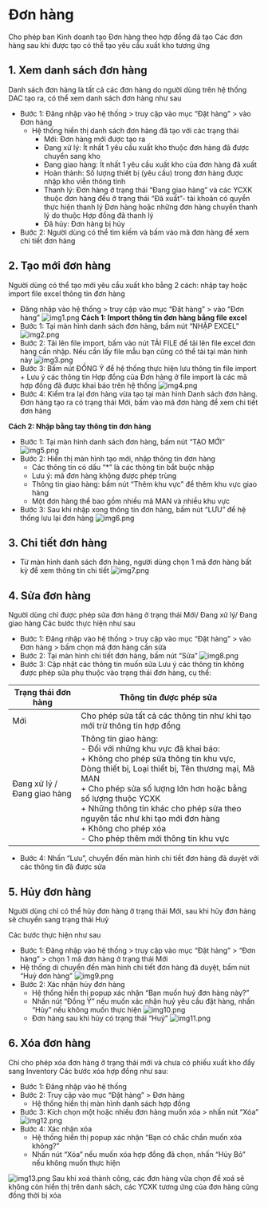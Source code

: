 # Đơn hàng

Cho phép ban Kinh doanh tạo Đơn hàng theo hợp đồng đã tạo
Các đơn hàng sau khi được tạo có thể tạo yêu cầu xuất kho tương ứng

## 1. Xem danh sách đơn hàng

Danh sách đơn hàng là tất cả các đơn hàng do người dùng trên hệ thống DAC tạo ra, có thể xem danh sách đơn hàng như sau

- Bước 1: Đăng nhập vào hệ thống > truy cập vào mục “Đặt hàng” > vào Đơn hàng
  - Hệ thống hiển thị danh sách đơn hàng đã tạo với các trạng thái
    - Mới: Đơn hàng mới được tạo ra
    - Đang xử lý: Ít nhất 1 yêu cầu xuất kho thuộc đơn hàng đã được chuyển sang kho
    - Đang giao hàng: Ít nhất 1 yêu cầu xuất kho của đơn hàng đã xuất
    - Hoàn thành: Số lượng thiết bị (yêu cầu) trong đơn hàng được nhập kho viễn thông tỉnh
    - Thanh lý: Đơn hàng ở trạng thái “Đang giao hàng” và các YCXK thuộc đơn hàng đều ở trạng thái “Đã xuất”- tài khoản có quyền thực hiện thanh lý Đơn hàng hoặc những đơn hàng chuyển thanh lý do thuộc Hợp đồng đã thanh lý
    - Đã hủy: Đơn hàng bị hủy
- Bước 2: Người dùng có thể tìm kiếm và bấm vào mã đơn hàng để xem chi tiết đơn hàng

## 2. Tạo mới đơn hàng

Người dùng có thể tạo mới yêu cầu xuất kho bằng 2 cách: nhập tay hoặc import file excel thông tin đơn hàng

- Đăng nhập vào hệ thống > truy cập vào mục “Đặt hàng” > vào “Đơn hàng”
  ![img1.png](/img/order/img1.png)
  **Cách 1: Import thông tin đơn hàng bằng file excel**
- Bước 1: Tại màn hình danh sách đơn hàng, bấm nút “NHẬP EXCEL”
  ![img2.png](/img/order/img2.png)
- Bước 2: Tải lên file import, bấm vào nút TẢI FILE để tải lên file excel đơn hàng cần nhập. Nếu cần lấy file mẫu bạn cũng có thể tải tại màn hình này
  ![img3.png](/img/order/img3.png)
- Bước 3: Bấm nút ĐỒNG Ý để hệ thống thực hiện lưu thông tin file import + Lưu ý các thông tin Hợp đồng của Đơn hàng ở file import là các mã hợp đồng đã được khai báo trên hệ thống
  ![img4.png](/img/order/img4.png)
- Bước 4: Kiểm tra lại đơn hàng vừa tạo tại màn hình Danh sách đơn hàng. Đơn hàng tạo ra có trạng thái Mới, bấm vào mã đơn hàng để xem chi tiết đơn hàng

**Cách 2: Nhập bằng tay thông tin đơn hàng**

- Bước 1: Tại màn hình danh sách đơn hàng, bấm nút “TẠO MỚI”
  ![img5.png](/img/order/img5.png)
- Bước 2: Hiển thị màn hình tạo mới, nhập thông tin đơn hàng
  - Các thông tin có dấu “\*” là các thông tin bắt buộc nhập
  - Lưu ý: mã đơn hàng không được phép trùng
  - Thông tin giao hàng: bấm nút “Thêm khu vực” để thêm khu vực giao hàng
  - Một đơn hàng thể bao gồm nhiều mã MAN và nhiều khu vực
- Bước 3: Sau khi nhập xong thông tin đơn hàng, bấm nút “LƯU” để hệ thống lưu lại đơn hàng
  ![img6.png](/img/order/img6.png)

## 3. Chi tiết đơn hàng

- Từ màn hình danh sách đơn hàng, người dùng chọn 1 mã đơn hàng bất kỳ để xem thông tin chi tiết
  ![img7.png](/img/order/img7.png)

## 4. Sửa đơn hàng

Người dùng chỉ được phép sửa đơn hàng ở trạng thái Mới/ Đang xử lý/ Đang giao hàng
Các bước thực hiện như sau

- Bước 1: Đăng nhập vào hệ thống > truy cập vào mục “Đặt hàng” > vào Đơn hàng > bấm chọn mã đơn hàng cần sửa
- Bước 2: Tại màn hình chi tiết đơn hàng, bấm nút “Sửa”
  ![img8.png](/img/order/img8.png)
- Bước 3: Cập nhật các thông tin muốn sửa
  Lưu ý các thông tin không được phép sửa phụ thuộc vào trạng thái đơn hàng, cụ thể:

| Trạng thái đơn hàng         | Thông tin được phép sửa                                                                                                                                                                                                                                                                                                                                                                    |
| --------------------------- | ------------------------------------------------------------------------------------------------------------------------------------------------------------------------------------------------------------------------------------------------------------------------------------------------------------------------------------------------------------------------------------------ |
| Mới                         | Cho phép sửa tất cả các thông tin như khi tạo mới trừ thông tin hợp đồng                                                                                                                                                                                                                                                                                                                   |
| Đang xử lý / Đang giao hàng | Thông tin giao hàng:<br />- Đối với những khu vực đã khai báo:<br />+ Không cho phép sửa thông tin khu vực, Dòng thiết bị, Loại thiết bị, Tên thương mại, Mã MAN<br />+ Cho phép sửa số lượng lớn hơn hoặc bằng số lượng thuộc YCXK<br />+ Những thông tin khác cho phép sửa theo nguyên tắc như khi tạo mới đơn hàng<br />+ Không cho phép xóa<br />- Cho phép thêm mới thông tin khu vực |

- Bước 4: Nhấn “Lưu”, chuyển đến màn hình chi tiết đơn hàng đã duyệt với các thông tin đã được sửa

## 5. Hủy đơn hàng

Người dùng chỉ có thể hủy đơn hàng ở trạng thái Mới, sau khi hủy đơn hàng sẽ chuyển sang trạng thái Huỷ

Các bước thực hiện như sau

- Bước 1: Đăng nhập vào hệ thống > truy cập vào mục “Đặt hàng” > “Đơn hàng” > chọn 1 mã đơn hàng ở trạng thái Mới
- Hệ thống di chuyển đến màn hình chi tiết đơn hàng đã duyệt, bấm nút “Huỷ đơn hàng”
  ![img9.png](/img/order/img9.png)
- Bước 2: Xác nhận hủy đơn hàng
  - Hệ thống hiển thị popup xác nhận “Bạn muốn huỷ đơn hàng này?”
  - Nhấn nút “Đồng Ý” nếu muốn xác nhận huỷ yêu cầu đặt hàng, nhấn “Hủy” nếu không muốn thực hiện
    ![img10.png](/img/order/img10.png)
  - Đơn hàng sau khi hủy có trạng thái “Huỷ”
    ![img11.png](/img/order/img11.png)

## 6. Xóa đơn hàng

Chỉ cho phép xóa đơn hàng ở trạng thái mới và chưa có phiếu xuất kho đẩy sang Inventory
Các bước xóa hợp đồng như sau:

- Bước 1: Đăng nhập vào hệ thống
- Bước 2: Truy cập vào mục “Đặt hàng” > Đơn hàng
  - Hệ thống hiển thị màn hình danh sách hợp đồng
- Bước 3: Kích chọn một hoặc nhiều đơn hàng muốn xóa > nhấn nút “Xóa”
  ![img12.png](/img/order/img12.png)
- Bước 4: Xác nhận xóa
  - Hệ thống hiển thị popup xác nhận “Bạn có chắc chắn muốn xóa không?”
  - Nhấn nút “Xóa” nếu muốn xóa hợp đồng đã chọn, nhấn “Hủy Bỏ” nếu không muốn thực hiện

![img13.png](/img/order/img13.png)
Sau khi xoá thành công, các đơn hàng vừa chọn để xoá sẽ không còn hiển thị trên danh sách, các YCXK tương ứng của đơn hàng cũng đồng thời bị xóa
